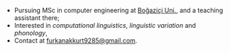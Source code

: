 - Pursuing MSc in computer engineering at [Boğaziçi Uni.](https://bogazici.edu.tr), and a teaching assistant there;
- Interested in _computational linguistics_, _linguistic variation_ and _phonology_,
- Contact at [furkanakkurt9285@gmail.com](mailto:furkanakkurt9285@gmail.com).
